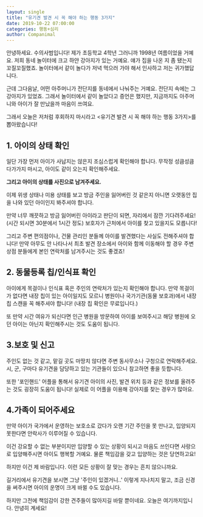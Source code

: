 ```yaml
---
layout: single
title: "유기견 발견 시 꼭 해야 하는 행동 3가지"
date: 2019-10-22 07:00:00
categories: 행동+심리
author: Companimal
---
```


안녕하세요. 수의사범입니다! 제가 초등학교 4학년 그러니까 1998년 여름이었을 거예요. 저희 동네 놀이터에 크고 하얀 강아지가 있는 거예요. 얘가 집을 나온 지 좀 됐는지 꼬질꼬질했죠. 놀이터에서 같이 놀다가 저녁 먹으러 가야 해서 인사하고 저는 귀가했답니다.

근데 그다음날, 어떤 아주머니가 전단지를 동네에서 나눠주는 거예요. 전단지 속에는 그 강아지가 있었죠. 그래서 놀이터에서 같이 놀았다고 증언은 했지만, 지금까지도 아주머니와 아이가 잘 만났을까 마음이 쓰여요.

그래서 오늘은 저처럼 후회하지 마시라고 &lt;유기견 발견 시 꼭 해야 하는 행동 3가지&gt;를 뽑아왔습니다!

## 1. 아이의 상태 확인

일단 가장 먼저 아이가 사납지는 않은지 조심스럽게 확인해야 합니다. 무작정 성큼성큼 다가가지 마시고, 아이도 같이 오는지 확인해주세요.

**그리고 아이의 상태를 사진으로 남겨주세요.**

이제 위생 상태나 미용 상태를 보고 방금 주인을 잃어버린 것 같은지 아니면 오랫동안 집을 나와 있던 아이인지 봐주셔야 합니다.

만약 너무 깨끗하고 방금 잃어버린 아이라고 판단이 되면, 자리에서 잠깐 기다려주세요! (시간 되시면 30분에서 1시간 정도) 보호자가 근처에서 아이를 찾고 있을지도 모릅니다!

그리고 주변 편의점이나, 건물 관리인 분들께 아이를 발견했다는 사실도 전해주셔야 합니다! 만약 아무도 안 나타나서 최초 발견 장소에서 아이와 함께 이동해야 할 경우 주변 상점 분들에게 본인 연락처를 남겨주시는 것도 좋겠죠!

## 2. 동물등록 칩/인식표 확인

아이에게 목걸이나 인식표 혹은 주인의 연락처가 있는지 확인해야 합니다. 만약 목걸이가 없다면 내장 칩이 있는 아이일지도 모르니 병원이나 국가기관(동물 보호과)에서 내장 칩 스캔을 꼭 해주셔야 합니다! (내장 칩 확인은 무료입니다.)

또 만약 시간 여유가 되신다면 인근 병원을 방문하여 아이를 보여주시고 해당 병원에 오던 아이는 아닌지 확인해주시는 것도 도움이 됩니다.

## 3.보호 및 신고

주인도 없는 것 같고, 맡길 곳도 마땅치 않다면 주변 동사무소나 구청으로 연락해주세요. 시, 군, 구마다 유기견을 담당하고 있는 기관들이 있으니 참고하면 좋을 듯합니다.

또한 '포인핸드' 어플을 통해서 유기견 아이의 사진, 발견 위치 등과 같은 정보를 올려주는 것도 굉장히 도움이 됩니다! 실제로 이 어플을 이용해 강아지를 찾는 경우가 많아요.

## 4.가족이 되어주세요

만약 아이가 국가에서 운영하는 보호소로 갔다가 오랜 기간 주인을 못 만나고, 입양되지 못한다면 안락사가 이루어질 수 있습니다.

이건 강요할 수 없는 부분이지만 입양할 수 있는 상황이 되시고 마음도 쓰인다면 사랑으로 입양해주시면 아이도 행복할 거예요. 물론 책임감을 갖고 입양하는 것은 당연하고요!

하지만 이건 제 바람입니다. 이런 모든 상황이 잘 맞는 경우는 흔치 않으니까요.

길거리에서 유기견을 보시면 그냥 '주인이 있겠거니..' 이렇게 지나치지 말고, 조금 신경을 써주시면 아이의 운명이 크게 바뀔 수도 있습니다.

하지만 그전에 책임감이 강한 견주들이 많아지길 바랄 뿐이네요. 오늘은 여기까지입니다. 안녕히 계세요!
